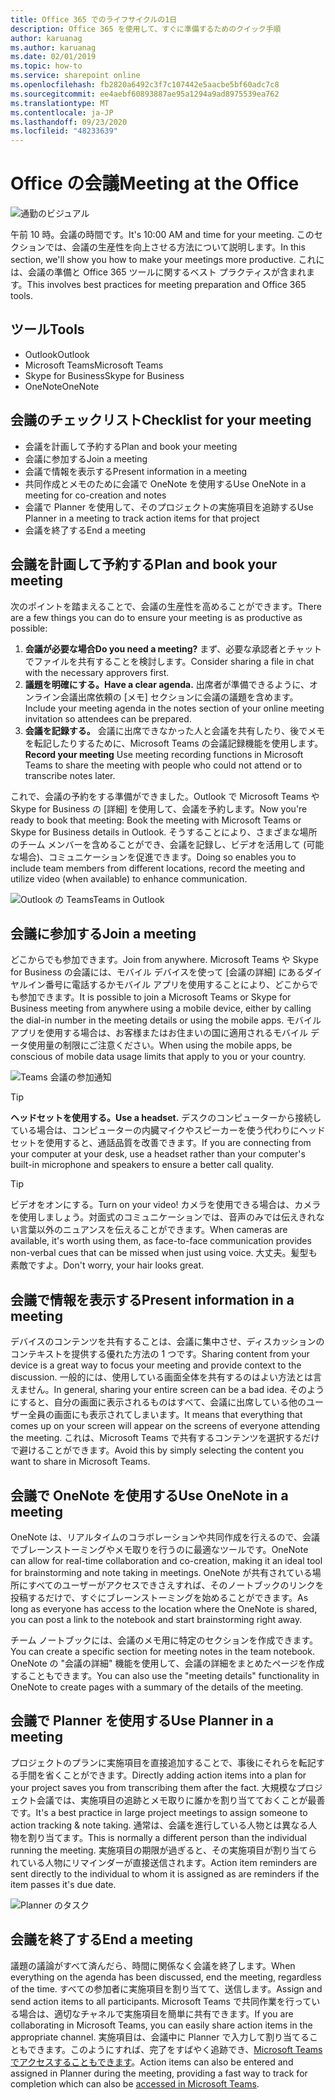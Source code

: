 ```yaml
---
title: Office 365 でのライフサイクルの1日
description: Office 365 を使用して、すぐに準備するためのクイック手順
author: karuanag
ms.author: karuanag
ms.date: 02/01/2019
ms.topic: how-to
ms.service: sharepoint online
ms.openlocfilehash: fb2820a6492c3f7c107442e5aacbe5bf60adc7c8
ms.sourcegitcommit: ee4aebf60893887ae95a1294a9ad8975539ea762
ms.translationtype: MT
ms.contentlocale: ja-JP
ms.lasthandoff: 09/23/2020
ms.locfileid: "48233639"
---
```

# <a name="meeting-at-the-office"></a><span data-ttu-id="4f8d8-103">Office の会議</span><span class="sxs-lookup"><span data-stu-id="4f8d8-103">Meeting at the Office</span></span>

![通勤のビジュアル](media/ditl_meeting.png)

<span data-ttu-id="4f8d8-105">午前 10 時。会議の時間です。</span><span class="sxs-lookup"><span data-stu-id="4f8d8-105">It's 10:00 AM and time for your meeting.</span></span> <span data-ttu-id="4f8d8-106">このセクションでは、会議の生産性を向上させる方法について説明します。</span><span class="sxs-lookup"><span data-stu-id="4f8d8-106">In this section, we'll show you how to make your meetings more productive.</span></span>  <span data-ttu-id="4f8d8-107">これには、会議の準備と Office 365 ツールに関するベスト プラクティスが含まれます。</span><span class="sxs-lookup"><span data-stu-id="4f8d8-107">This involves best practices for meeting preparation and Office 365 tools.</span></span>  

## <a name="tools"></a><span data-ttu-id="4f8d8-108">ツール</span><span class="sxs-lookup"><span data-stu-id="4f8d8-108">Tools</span></span>
- <span data-ttu-id="4f8d8-109">Outlook</span><span class="sxs-lookup"><span data-stu-id="4f8d8-109">Outlook</span></span>
- <span data-ttu-id="4f8d8-110">Microsoft Teams</span><span class="sxs-lookup"><span data-stu-id="4f8d8-110">Microsoft Teams</span></span>
- <span data-ttu-id="4f8d8-111">Skype for Business</span><span class="sxs-lookup"><span data-stu-id="4f8d8-111">Skype for Business</span></span>
- <span data-ttu-id="4f8d8-112">OneNote</span><span class="sxs-lookup"><span data-stu-id="4f8d8-112">OneNote</span></span>

## <a name="checklist-for-your-meeting"></a><span data-ttu-id="4f8d8-113">会議のチェックリスト</span><span class="sxs-lookup"><span data-stu-id="4f8d8-113">Checklist for your meeting</span></span>
- <span data-ttu-id="4f8d8-114">会議を計画して予約する</span><span class="sxs-lookup"><span data-stu-id="4f8d8-114">Plan and book your meeting</span></span>
- <span data-ttu-id="4f8d8-115">会議に参加する</span><span class="sxs-lookup"><span data-stu-id="4f8d8-115">Join a meeting</span></span>
- <span data-ttu-id="4f8d8-116">会議で情報を表示する</span><span class="sxs-lookup"><span data-stu-id="4f8d8-116">Present information in a meeting</span></span>
- <span data-ttu-id="4f8d8-117">共同作成とメモのために会議で OneNote を使用する</span><span class="sxs-lookup"><span data-stu-id="4f8d8-117">Use OneNote in a meeting for co-creation and notes</span></span>
- <span data-ttu-id="4f8d8-118">会議で Planner を使用して、そのプロジェクトの実施項目を追跡する</span><span class="sxs-lookup"><span data-stu-id="4f8d8-118">Use Planner in a meeting to track action items for that project</span></span>
- <span data-ttu-id="4f8d8-119">会議を終了する</span><span class="sxs-lookup"><span data-stu-id="4f8d8-119">End a meeting</span></span>
 
## <a name="plan-and-book-your-meeting"></a><span data-ttu-id="4f8d8-120">会議を計画して予約する</span><span class="sxs-lookup"><span data-stu-id="4f8d8-120">Plan and book your meeting</span></span>
<span data-ttu-id="4f8d8-121">次のポイントを踏まえることで、会議の生産性を高めることができます。</span><span class="sxs-lookup"><span data-stu-id="4f8d8-121">There are a few things you can do to ensure your meeting is as productive as possible:</span></span>

1. <span data-ttu-id="4f8d8-122">**会議が必要な場合**</span><span class="sxs-lookup"><span data-stu-id="4f8d8-122">**Do you need a meeting?**</span></span> <span data-ttu-id="4f8d8-123">まず、必要な承認者とチャットでファイルを共有することを検討します。</span><span class="sxs-lookup"><span data-stu-id="4f8d8-123">Consider sharing a file in chat with the necessary approvers first.</span></span>  
1. <span data-ttu-id="4f8d8-124">**議題を明確にする。**</span><span class="sxs-lookup"><span data-stu-id="4f8d8-124">**Have a clear agenda.**</span></span>  <span data-ttu-id="4f8d8-125">出席者が準備できるように、オンライン会議出席依頼の [メモ] セクションに会議の議題を含めます。</span><span class="sxs-lookup"><span data-stu-id="4f8d8-125">Include your meeting agenda in the notes section of your online meeting invitation so attendees can be prepared.</span></span>
1. <span data-ttu-id="4f8d8-126">**会議を記録する。** 会議に出席できなかった人と会議を共有したり、後でメモを転記したりするために、Microsoft Teams の会議記録機能を使用します。</span><span class="sxs-lookup"><span data-stu-id="4f8d8-126">**Record your meeting**  Use meeting recording functions in Microsoft Teams to share the meeting with people who could not attend or to transcribe notes later.</span></span>  

<span data-ttu-id="4f8d8-127">これで、会議の予約をする準備ができました。Outlook で Microsoft Teams や Skype for Business の [詳細] を使用して、会議を予約します。</span><span class="sxs-lookup"><span data-stu-id="4f8d8-127">Now you're ready to book that meeting:  Book the meeting with Microsoft Teams or Skype for Business details in Outlook.</span></span> <span data-ttu-id="4f8d8-128">そうすることにより、さまざまな場所のチーム メンバーを含めることができ、会議を記録し、ビデオを活用して (可能な場合)、コミュニケーションを促進できます。</span><span class="sxs-lookup"><span data-stu-id="4f8d8-128">Doing so enables you to include team members from different locations, record the meeting and utilize video (when available) to enhance communication.</span></span> 

![<span data-ttu-id="4f8d8-129">Outlook の Teams</span><span class="sxs-lookup"><span data-stu-id="4f8d8-129">Teams in Outlook</span></span> ](media/ditl_teamsoutlook.png)

## <a name="join-a-meeting"></a><span data-ttu-id="4f8d8-130">会議に参加する</span><span class="sxs-lookup"><span data-stu-id="4f8d8-130">Join a meeting</span></span>
<span data-ttu-id="4f8d8-131">どこからでも参加できます。</span><span class="sxs-lookup"><span data-stu-id="4f8d8-131">Join from anywhere.</span></span> <span data-ttu-id="4f8d8-132">Microsoft Teams や Skype for Business の会議には、モバイル デバイスを使って [会議の詳細] にあるダイヤルイン番号に電話するかモバイル アプリを使用することにより、どこからでも参加できます。</span><span class="sxs-lookup"><span data-stu-id="4f8d8-132">It is possible to join a Microsoft Teams or Skype for Business meeting from anywhere using a mobile device, either by calling the dial-in number in the meeting details or using the mobile apps.</span></span> <span data-ttu-id="4f8d8-133">モバイル アプリを使用する場合は、お客様またはお住まいの国に適用されるモバイル データ使用量の制限にご注意ください。</span><span class="sxs-lookup"><span data-stu-id="4f8d8-133">When using the mobile apps, be conscious of mobile data usage limits that apply to you or your country.</span></span>

![Teams 会議の参加通知](media/ditl_teamsjoin.png)

> [!TIP]
> <span data-ttu-id="4f8d8-135">**ヘッドセットを使用する。**</span><span class="sxs-lookup"><span data-stu-id="4f8d8-135">**Use a headset.**</span></span> <span data-ttu-id="4f8d8-136">デスクのコンピューターから接続している場合は、コンピューターの内臓マイクやスピーカーを使う代わりにヘッドセットを使用すると、通話品質を改善できます。</span><span class="sxs-lookup"><span data-stu-id="4f8d8-136">If you are connecting from your computer at your desk, use a headset rather than your computer's built-in microphone and speakers to ensure a better call quality.</span></span>

> [!TIP]
> <span data-ttu-id="4f8d8-137">ビデオをオンにする。</span><span class="sxs-lookup"><span data-stu-id="4f8d8-137">Turn on your video!</span></span> <span data-ttu-id="4f8d8-138">カメラを使用できる場合は、カメラを使用しましょう。対面式のコミュニケーションでは、音声のみでは伝えきれない言葉以外のニュアンスを伝えることができます。</span><span class="sxs-lookup"><span data-stu-id="4f8d8-138">When cameras are available, it's worth using them, as face-to-face communication provides non-verbal cues that can be missed when just using voice.</span></span> <span data-ttu-id="4f8d8-139">大丈夫。髪型も素敵ですよ。</span><span class="sxs-lookup"><span data-stu-id="4f8d8-139">Don't worry, your hair looks great.</span></span> 

## <a name="present-information-in-a-meeting"></a><span data-ttu-id="4f8d8-140">会議で情報を表示する</span><span class="sxs-lookup"><span data-stu-id="4f8d8-140">Present information in a meeting</span></span>
<span data-ttu-id="4f8d8-141">デバイスのコンテンツを共有することは、会議に集中させ、ディスカッションのコンテキストを提供する優れた方法の 1 つです。</span><span class="sxs-lookup"><span data-stu-id="4f8d8-141">Sharing content from your device is a great way to focus your meeting and provide context to the discussion.</span></span> <span data-ttu-id="4f8d8-142">一般的には、使用している画面全体を共有するのはよい方法とは言えません。</span><span class="sxs-lookup"><span data-stu-id="4f8d8-142">In general, sharing your entire screen can be a bad idea.</span></span> <span data-ttu-id="4f8d8-143">そのようにすると、自分の画面に表示されるものはすべて、会議に出席している他のユーザー全員の画面にも表示されてしまいます。</span><span class="sxs-lookup"><span data-stu-id="4f8d8-143">It means that everything that comes up on your screen will appear on the screens of everyone attending the meeting.</span></span> <span data-ttu-id="4f8d8-144">これは、Microsoft Teams で共有するコンテンツを選択するだけで避けることができます。</span><span class="sxs-lookup"><span data-stu-id="4f8d8-144">Avoid this by simply selecting the content you want to share in Microsoft Teams.</span></span> 

## <a name="use-onenote-in-a-meeting"></a><span data-ttu-id="4f8d8-145">会議で OneNote を使用する</span><span class="sxs-lookup"><span data-stu-id="4f8d8-145">Use OneNote in a meeting</span></span>
<span data-ttu-id="4f8d8-146">OneNote は、リアルタイムのコラボレーションや共同作成を行えるので、会議でブレーンストーミングやメモ取りを行うのに最適なツールです。</span><span class="sxs-lookup"><span data-stu-id="4f8d8-146">OneNote can allow for real-time collaboration and co-creation, making it an ideal tool for brainstorming and note taking in meetings.</span></span> <span data-ttu-id="4f8d8-147">OneNote が共有されている場所にすべてのユーザーがアクセスできさえすれば、そのノートブックのリンクを投稿するだけで、すぐにブレーンストーミングを始めることができます。</span><span class="sxs-lookup"><span data-stu-id="4f8d8-147">As long as everyone has access to the location where the OneNote is shared, you can post a link to the notebook and start brainstorming right away.</span></span>

<span data-ttu-id="4f8d8-148">チーム ノートブックには、会議のメモ用に特定のセクションを作成できます。</span><span class="sxs-lookup"><span data-stu-id="4f8d8-148">You can create a specific section for meeting notes in the team notebook.</span></span> <span data-ttu-id="4f8d8-149">OneNote の "会議の詳細" 機能を使用して、会議の詳細をまとめたページを作成することもできます。</span><span class="sxs-lookup"><span data-stu-id="4f8d8-149">You can also use the "meeting details" functionality in OneNote to create pages with a summary of the details of the meeting.</span></span>

## <a name="use-planner-in-a-meeting"></a><span data-ttu-id="4f8d8-150">会議で Planner を使用する</span><span class="sxs-lookup"><span data-stu-id="4f8d8-150">Use Planner in a meeting</span></span>
<span data-ttu-id="4f8d8-151">プロジェクトのプランに実施項目を直接追加することで、事後にそれらを転記する手間を省くことができます。</span><span class="sxs-lookup"><span data-stu-id="4f8d8-151">Directly adding action items into a plan for your project saves you from transcribing them after the fact.</span></span> <span data-ttu-id="4f8d8-152">大規模なプロジェクト会議では、実施項目の追跡とメモ取りに誰かを割り当てておくことが最善です。</span><span class="sxs-lookup"><span data-stu-id="4f8d8-152">It's a best practice in large project meetings to assign someone to action tracking & note taking.</span></span> <span data-ttu-id="4f8d8-153">通常は、会議を進行している人物とは異なる人物を割り当てます。</span><span class="sxs-lookup"><span data-stu-id="4f8d8-153">This is normally a different person than the individual running the meeting.</span></span> <span data-ttu-id="4f8d8-154">実施項目の期限が過ぎると、その実施項目が割り当てられている人物にリマインダーが直接送信されます。</span><span class="sxs-lookup"><span data-stu-id="4f8d8-154">Action item reminders are sent directly to the individual to whom it is assigned as are reminders if the item passes it's due date.</span></span> 

![Planner のタスク](media/ditl_task.png)

## <a name="end-a-meeting"></a><span data-ttu-id="4f8d8-156">会議を終了する</span><span class="sxs-lookup"><span data-stu-id="4f8d8-156">End a meeting</span></span>
<span data-ttu-id="4f8d8-157">議題の議論がすべて済んだら、時間に関係なく会議を終了します。</span><span class="sxs-lookup"><span data-stu-id="4f8d8-157">When everything on the agenda has been discussed, end the meeting, regardless of the time.</span></span> <span data-ttu-id="4f8d8-158">すべての参加者に実施項目を割り当てて、送信します。</span><span class="sxs-lookup"><span data-stu-id="4f8d8-158">Assign and send action items to all participants.</span></span> <span data-ttu-id="4f8d8-159">Microsoft Teams で共同作業を行っている場合は、適切なチャネルで実施項目を簡単に共有できます。</span><span class="sxs-lookup"><span data-stu-id="4f8d8-159">If you are collaborating in Microsoft Teams, you can easily share action items in the appropriate channel.</span></span> <span data-ttu-id="4f8d8-160">実施項目は、会議中に Planner で入力して割り当てることもできます。このようにすれば、完了をすばやく追跡でき、[Microsoft Teams でアクセスすることもできます](https://support.office.com/article/use-planner-in-microsoft-teams-62798a9f-e8f7-4722-a700-27dd28a06ee0)。</span><span class="sxs-lookup"><span data-stu-id="4f8d8-160">Action items can also be entered and assigned in Planner during the meeting, providing a fast way to track for completion which can also be [accessed in Microsoft Teams](https://support.office.com/article/use-planner-in-microsoft-teams-62798a9f-e8f7-4722-a700-27dd28a06ee0).</span></span> 